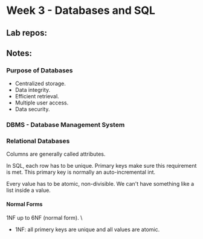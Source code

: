 # Week 3 - Databases and SQL

## Lab repos:

## Notes:

### Purpose of Databases
- Centralized storage.
- Data integrity.
- Efficient retrieval.
- Multiple user access.
- Data security.

### DBMS - Database Management System

### Relational Databases

Columns are generally called attributes.

In SQL, each row has to be unique. Primary keys make sure this requirement is met. This primary key is normally an auto-incremental int.

Every value has to be atomic, non-divisible. We can't have something like a list inside a value.

#### Normal Forms
1NF up to 6NF (normal form). \
- 1NF: all primery keys are unique and all values are atomic.